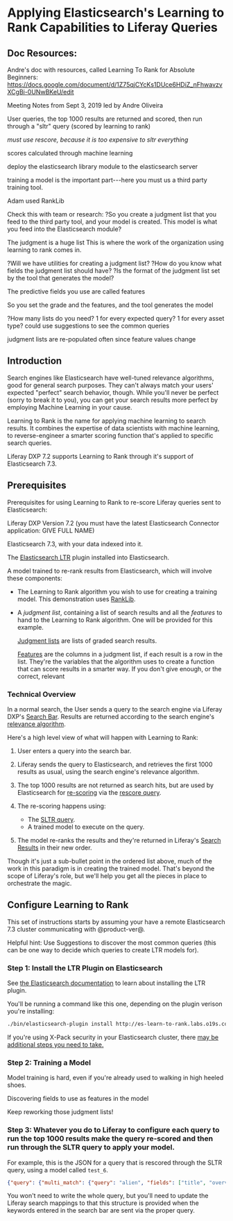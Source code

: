 # Applying Elasticsearch's Learning to Rank Capabilities to Liferay Queries

## Doc Resources:

Andre's doc with resources, called Learning To Rank for Absolute Beginners: https://docs.google.com/document/d/1Z75qjCYcKs1DUce6HDiZ_nFhwavzvXCgBi-0UNwBKeU/edit

Meeting Notes from Sept 3, 2019 led by Andre Oliveira

User queries, the top 1000 results are returned and scored, then run through a
"sltr" query (scored by learning to rank)

_must use rescore, because it is too expensive to sltr everything_

scores calculated through machine learning

deploy the elasticsearch library module to the elasticsearch server 

training a model is the important part---here you must us a third party training
tool.

Adam used RankLib

Check this with team or research:
?So you create a judgment list that you feed to the third party tool, and your
model is created. This model is what you feed into the Elasticsearch module?

The judgment is a huge list
This is where the work of the organization using learning to rank comes in.

?Will we have utilities for creating a judgment list?
?How do you know what fields the judgment list should have?
?Is the format of the judgment list set by the tool that generates the model?

The predictive fields you use are called features

So you set the grade and the features, and the tool generates the model

?How many lists do you need? 1 for every expected query? 1 for every asset type?
could use suggestions to see the common queries

judgment lists are re-populated often since feature values change

## Introduction

Search engines like Elasticsearch have well-tuned relevance algorithms, good for
general search purposes. They can't always match your users' expected "perfect"
search behavior, though. While you'll never be perfect (sorry to break it to you),
you can get your search results more perfect by employing Machine Learning in
your cause. 

Learning to Rank is the name for applying machine learning to search results. It
combines the expertise of data scientists with machine learning, to
reverse-engineer a smarter scoring function that's applied to specific search
queries.

Liferay DXP 7.2 supports Learning to Rank through it's support of Elasticsearch
7.3.

## Prerequisites 

Prerequisites for using Learning to Rank to re-score Liferay queries sent to Elasticsearch:

Liferay DXP Version 7.2 (you must have the latest Elasticsearch Connector application: GIVE FULL NAME)

Elasticsearch 7.3, with your data indexed into it.

The [Elasticsearch LTR](https://github.com/o19s/elasticsearch-learning-to-rank) plugin installed into Elasticsearch.

A model trained to re-rank results from Elasticsearch, which will involve these
components:

- The Learning to Rank algorithm you wish to use for creating a training model.
    This demonstration uses
    [RankLib](https://sourceforge.net/p/lemur/wiki/RankLib/).
- A _judgment list_, containing a list of search results and all the _features_ to
    hand to the Learning to Rank algorithm. One will be provided for this
    example.

    [Judgment lists](https://elasticsearch-learning-to-rank.readthedocs.io/en/latest/core-concepts.html#judgments-expression-of-the-ideal-ordering)
    are lists of graded search results.

    [Features](https://elasticsearch-learning-to-rank.readthedocs.io/en/latest/core-concepts.html#features-the-raw-material-of-relevance) 
    are the columns in a judgment list, if each result is a row in the list.
    They're the variables that the algorithm uses to create a function that can
    score results in a smarter way. If you don't give enough, or the correct,
    relevant 

### Technical Overview

In a normal search, the User sends a query to the search engine via Liferay
DXP's [Search Bar](LINK). Results are returned according to the search engine's
[relevance algorithm](LINK).

Here's a high level view of what will happen with Learning to Rank:

1.  User enters a query into the search bar.

2.  Liferay sends the query to Elasticsearch, and retrieves the first 1000
    results as usual, using the search engine's relevance algorithm. 

3.  The top 1000 results are not returned as search hits, but are used by Elasticsearch for [re-scoring](https://www.elastic.co/guide/en/elasticsearch/reference/7.3/search-request-body.html#request-body-search-rescore) via the [rescore query](https://elasticsearch-learning-to-rank.readthedocs.io/en/latest/searching-with-your-model.html#rescore-top-n-with-sltr).

4.  The re-scoring happens using:

    - The [SLTR query](https://elasticsearch-learning-to-rank.readthedocs.io/en/latest/logging-features.html#sltr-query).
    - A trained model to execute on the query.

5.  The model re-ranks the results and they're returned in Liferay's [Search
    Results](LINK) in their new order.

Though it's just a sub-bullet point in the ordered list above, much of the work
in this paradigm is in creating the trained model. That's beyond the scope of
Liferay's role, but we'll help you get all the pieces in place to orchestrate
the magic.

## Configure Learning to Rank

This set of instructions starts by assuming your have a remote Elasticsearch 7.3
cluster communicating with @product-ver@.

Helpful hint: Use Suggestions to discover the most common queries (this can be
one way to decide which queries to create LTR models for).

### Step 1: Install the LTR Plugin on Elasticsearch

See 
[the Elasticsearch documentation](https://elasticsearch-learning-to-rank.readthedocs.io/en/latest/#installing)
to learn about installing the LTR plugin.

You'll be running a command like this one, depending on the plugin verison
you're installing:

```sh
./bin/elasticsearch-plugin install http://es-learn-to-rank.labs.o19s.com/ltr-1.1.0-es6.5.4.zip
```

If you're using X-Pack security in your Elasticsearch cluster, there 
[may be additional steps you need to take.](https://elasticsearch-learning-to-rank.readthedocs.io/en/latest/x-pack.html)

### Step 2: Training a Model

Model training is hard, even if you're already used to walking in high heeled
shoes.

Discovering fields to use as features in the model

Keep reworking those judgment lists!

### Step 3: Whatever you do to Liferay to configure each query to run the top 1000 results make the query re-scored and then run through the SLTR query to apply your model.


For example, this is the JSON for a query that is rescored through the SLTR
query, using a model called `test_6`.

```json
{"query": {"multi_match": {"query": "alien", "fields": ["title", "overview"]}}, "rescore": {"query": {"rescore_query": {"sltr": {"params": {"keywords": "alien"}, "model": "test_6"}}}}}
```

You won't need to write the whole query, but you'll need to update the Liferay
search mappings to that this structure is provided when the keywords entered in
the search bar are sent via the proper query.

